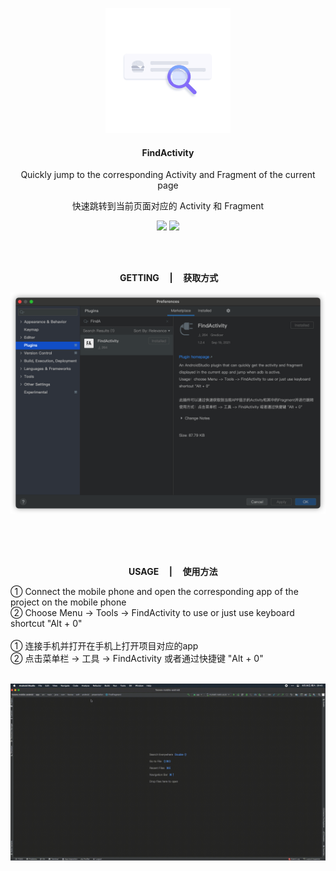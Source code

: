 <p align="center"><img src="img/animation_200.gif"/>

<h4 align="center"><strong>FindActivity</strong></h4>

<p align="center">Quickly jump to the corresponding Activity and Fragment of the current page</p>
<p align="center">快速跳转到当前页面对应的 Activity 和 Fragment</p>
<p align="center">
<img src="https://img.shields.io/badge/language-kotlin-orange.svg"/>
<img src="https://img.shields.io/badge/license-Apache-blue"/>
</p>

<br/><br/>

<p align="center"><strong>&nbsp;GETTING&nbsp;&nbsp;&nbsp;&nbsp;&nbsp;|&nbsp;&nbsp;&nbsp;&nbsp;&nbsp;获取方式</strong></p>
<p align="center"><img src="img/screenshot1.png"/>


<br/><br/><br/>
<p align="center"><strong>&nbsp;&nbsp;&nbsp;&nbsp;&nbsp;USAGE&nbsp;&nbsp;&nbsp;&nbsp;&nbsp;|&nbsp;&nbsp;&nbsp;&nbsp;&nbsp;使用方法</strong></p>
① Connect the mobile phone and open the corresponding app of the project on the mobile phone<br>
② Choose Menu -> Tools -> FindActivity to use or just use keyboard shortcut "Alt + 0"
<br/><br/>
① 连接手机并打开在手机上打开项目对应的app<br>
② 点击菜单栏 -> 工具 -> FindActivity 或者通过快捷键 "Alt + 0"
<br/><br/>
<p align="center"><img src="img/screenshot.gif"/>




